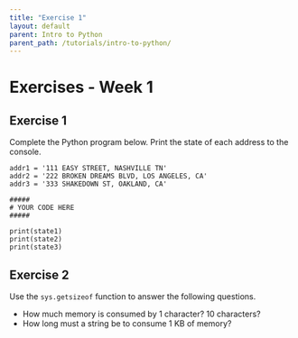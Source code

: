 ```yaml
---
title: "Exercise 1"
layout: default
parent: Intro to Python
parent_path: /tutorials/intro-to-python/
---
```


# Exercises - Week 1

## Exercise 1

Complete the Python program below. Print the state of each address to the console.

```
addr1 = '111 EASY STREET, NASHVILLE TN'
addr2 = '222 BROKEN DREAMS BLVD, LOS ANGELES, CA'
addr3 = '333 SHAKEDOWN ST, OAKLAND, CA'

#####
# YOUR CODE HERE
#####

print(state1)
print(state2)
print(state3)
```

## Exercise 2

Use the `sys.getsizeof` function to answer the following questions.

* How much memory is consumed by 1 character? 10 characters?
* How long must a string be to consume 1 KB of memory?

